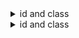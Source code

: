 <details>
    <summary>
        id and class   
    </summary>
    <details>
        <summary>
            attributes
        </summary>
    </details>
    <details>
        <summary>
            connections
        </summary>
    </details>
</details>

<details>
    <summary>
        id and class   
    </summary>
    <details>
        <summary>
           2 attributes
        </summary>
        
        name:item
        name:item
    </details>
    <details>
        <summary>
            connections
        </summary>
        
        source:target
        source:target
    </details>
</details>